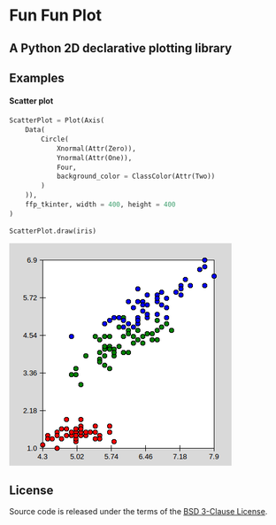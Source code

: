 # Fun Fun Plot
## A Python 2D declarative plotting library

## Examples
#### Scatter plot

```python
ScatterPlot = Plot(Axis(
    Data(
        Circle(
            Xnormal(Attr(Zero)),
            Ynormal(Attr(One)),
            Four,
            background_color = ClassColor(Attr(Two))
        )
    )),
    ffp_tkinter, width = 400, height = 400
)
```

```python
ScatterPlot.draw(iris)
```

![Scatter plot](samples/scatter.png)

## License
Source code is released under the terms of the [BSD 3-Clause License](LICENSE).

